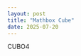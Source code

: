 ```yaml
---
layout: post
title: "Mathbox Cube"
date: 2025-07-20
---
```

CUBO4

 <div id="math-container"></div>

  <script>
    // Initialize MathBox
    const mathbox = MathBox.mathBox({
      plugins: ['core', 'controls', 'cursor'],
      controls: {
        klass: THREE.OrbitControls
      },
      element: document.getElementById("math-container"),
      camera: {
        near: 0.1,
        far: 100
      }
    });

    if (mathbox.fallback) throw "WebGL not supported";

    const three = mathbox.three;
    three.renderer.setClearColor(new THREE.Color(0xffffff), 1.0);

    // Set up the 3D Cartesian view
    const view = mathbox.cartesian({
      range: [[-1.5, 1.5], [-1.5, 1.5], [-1.5, 1.5]],
      scale: [1, 1, 1],
    });

    // Add axis
    view.axis({ axis: 1, color: 'red' });
    view.axis({ axis: 2, color: 'green' });
    view.axis({ axis: 3, color: 'blue' });

    // Declare time dependency
    const time = mathbox.select('time');

    // Create a time-dependent rotation matrix
    const rotationMatrix = mathbox
      .text({
        live: true,
        width: 1,
        channels: 9,
        expr: (emit, t) => {
          const angle = t * 0.8;  // Rotation speed
          emit(
            Math.cos(angle), 0, Math.sin(angle),
            0, 1, 0,
           -Math.sin(angle), 0, Math.cos(angle)
          );
        },
        inputs: [time]  // <-- Make time an active input
      })
      .matrix({ channels: 9 });

    // Apply the rotation to a transform node
    const rotating = view.transform({ matrix: rotationMatrix });

    // Draw the rotating sphere
    rotating
      .area({
        width: 64,
        height: 32,
        expr: (emit, u, v) => {
          const theta = u * Math.PI;
          const phi = v * 2 * Math.PI;
          const r = 1;

          const x = r * Math.sin(theta) * Math.cos(phi);
          const y = r * Math.sin(theta) * Math.sin(phi);
          const z = r * Math.cos(theta);

          emit(x, y, z);
        }
      })
      .surface({
        color: 0x6699ff,
        shaded: true,
        opacity: 0.9,
        lineX: true,
        lineY: true
      });
  </script>

